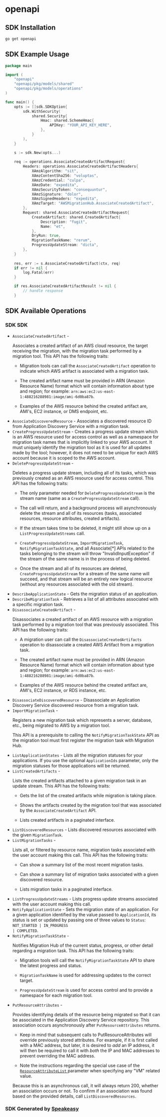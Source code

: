 # openapi

<!-- Start SDK Installation -->
## SDK Installation

```bash
go get openapi
```
<!-- End SDK Installation -->

## SDK Example Usage
<!-- Start SDK Example Usage -->
```go
package main

import (
    "openapi"
    "openapi/pkg/models/shared"
    "openapi/pkg/models/operations"
)

func main() {
    opts := []sdk.SDKOption{
        sdk.WithSecurity(
            shared.Security{
                Hmac: shared.SchemeHmac{
                    APIKey: "YOUR_API_KEY_HERE",
                },
            }
        ),
    }

    s := sdk.New(opts...)
    
    req := operations.AssociateCreatedArtifactRequest{
        Headers: operations.AssociateCreatedArtifactHeaders{
            XAmzAlgorithm: "sit",
            XAmzContentSha256: "voluptas",
            XAmzCredential: "culpa",
            XAmzDate: "expedita",
            XAmzSecurityToken: "consequuntur",
            XAmzSignature: "dolor",
            XAmzSignedHeaders: "expedita",
            XAmzTarget: "AWSMigrationHub.AssociateCreatedArtifact",
        },
        Request: shared.AssociateCreatedArtifactRequest{
            CreatedArtifact: shared.CreatedArtifact{
                Description: "fugit",
                Name: "et",
            },
            DryRun: true,
            MigrationTaskName: "rerum",
            ProgressUpdateStream: "dicta",
        },
    }
    
    res, err := s.AssociateCreatedArtifact(ctx, req)
    if err != nil {
        log.Fatal(err)
    }

    if res.AssociateCreatedArtifactResult != nil {
        // handle response
    }
```
<!-- End SDK Example Usage -->

<!-- Start SDK Available Operations -->
## SDK Available Operations

### SDK SDK

* `AssociateCreatedArtifact` - <p>Associates a created artifact of an AWS cloud resource, the target receiving the migration, with the migration task performed by a migration tool. This API has the following traits:</p> <ul> <li> <p>Migration tools can call the <code>AssociateCreatedArtifact</code> operation to indicate which AWS artifact is associated with a migration task.</p> </li> <li> <p>The created artifact name must be provided in ARN (Amazon Resource Name) format which will contain information about type and region; for example: <code>arn:aws:ec2:us-east-1:488216288981:image/ami-6d0ba87b</code>.</p> </li> <li> <p>Examples of the AWS resource behind the created artifact are, AMI's, EC2 instance, or DMS endpoint, etc.</p> </li> </ul>
* `AssociateDiscoveredResource` - Associates a discovered resource ID from Application Discovery Service with a migration task.
* `CreateProgressUpdateStream` - Creates a progress update stream which is an AWS resource used for access control as well as a namespace for migration task names that is implicitly linked to your AWS account. It must uniquely identify the migration tool as it is used for all updates made by the tool; however, it does not need to be unique for each AWS account because it is scoped to the AWS account.
* `DeleteProgressUpdateStream` - <p>Deletes a progress update stream, including all of its tasks, which was previously created as an AWS resource used for access control. This API has the following traits:</p> <ul> <li> <p>The only parameter needed for <code>DeleteProgressUpdateStream</code> is the stream name (same as a <code>CreateProgressUpdateStream</code> call).</p> </li> <li> <p>The call will return, and a background process will asynchronously delete the stream and all of its resources (tasks, associated resources, resource attributes, created artifacts).</p> </li> <li> <p>If the stream takes time to be deleted, it might still show up on a <code>ListProgressUpdateStreams</code> call.</p> </li> <li> <p> <code>CreateProgressUpdateStream</code>, <code>ImportMigrationTask</code>, <code>NotifyMigrationTaskState</code>, and all Associate[*] APIs related to the tasks belonging to the stream will throw "InvalidInputException" if the stream of the same name is in the process of being deleted.</p> </li> <li> <p>Once the stream and all of its resources are deleted, <code>CreateProgressUpdateStream</code> for a stream of the same name will succeed, and that stream will be an entirely new logical resource (without any resources associated with the old stream).</p> </li> </ul>
* `DescribeApplicationState` - Gets the migration status of an application.
* `DescribeMigrationTask` - Retrieves a list of all attributes associated with a specific migration task.
* `DisassociateCreatedArtifact` - <p>Disassociates a created artifact of an AWS resource with a migration task performed by a migration tool that was previously associated. This API has the following traits:</p> <ul> <li> <p>A migration user can call the <code>DisassociateCreatedArtifacts</code> operation to disassociate a created AWS Artifact from a migration task.</p> </li> <li> <p>The created artifact name must be provided in ARN (Amazon Resource Name) format which will contain information about type and region; for example: <code>arn:aws:ec2:us-east-1:488216288981:image/ami-6d0ba87b</code>.</p> </li> <li> <p>Examples of the AWS resource behind the created artifact are, AMI's, EC2 instance, or RDS instance, etc.</p> </li> </ul>
* `DisassociateDiscoveredResource` - Disassociate an Application Discovery Service discovered resource from a migration task.
* `ImportMigrationTask` - <p>Registers a new migration task which represents a server, database, etc., being migrated to AWS by a migration tool.</p> <p>This API is a prerequisite to calling the <code>NotifyMigrationTaskState</code> API as the migration tool must first register the migration task with Migration Hub.</p>
* `ListApplicationStates` - Lists all the migration statuses for your applications. If you use the optional <code>ApplicationIds</code> parameter, only the migration statuses for those applications will be returned.
* `ListCreatedArtifacts` - <p>Lists the created artifacts attached to a given migration task in an update stream. This API has the following traits:</p> <ul> <li> <p>Gets the list of the created artifacts while migration is taking place.</p> </li> <li> <p>Shows the artifacts created by the migration tool that was associated by the <code>AssociateCreatedArtifact</code> API. </p> </li> <li> <p>Lists created artifacts in a paginated interface. </p> </li> </ul>
* `ListDiscoveredResources` - Lists discovered resources associated with the given <code>MigrationTask</code>.
* `ListMigrationTasks` - <p>Lists all, or filtered by resource name, migration tasks associated with the user account making this call. This API has the following traits:</p> <ul> <li> <p>Can show a summary list of the most recent migration tasks.</p> </li> <li> <p>Can show a summary list of migration tasks associated with a given discovered resource.</p> </li> <li> <p>Lists migration tasks in a paginated interface.</p> </li> </ul>
* `ListProgressUpdateStreams` - Lists progress update streams associated with the user account making this call.
* `NotifyApplicationState` - Sets the migration state of an application. For a given application identified by the value passed to <code>ApplicationId</code>, its status is set or updated by passing one of three values to <code>Status</code>: <code>NOT_STARTED | IN_PROGRESS | COMPLETED</code>.
* `NotifyMigrationTaskState` - <p>Notifies Migration Hub of the current status, progress, or other detail regarding a migration task. This API has the following traits:</p> <ul> <li> <p>Migration tools will call the <code>NotifyMigrationTaskState</code> API to share the latest progress and status.</p> </li> <li> <p> <code>MigrationTaskName</code> is used for addressing updates to the correct target.</p> </li> <li> <p> <code>ProgressUpdateStream</code> is used for access control and to provide a namespace for each migration tool.</p> </li> </ul>
* `PutResourceAttributes` - <p>Provides identifying details of the resource being migrated so that it can be associated in the Application Discovery Service repository. This association occurs asynchronously after <code>PutResourceAttributes</code> returns.</p> <important> <ul> <li> <p>Keep in mind that subsequent calls to PutResourceAttributes will override previously stored attributes. For example, if it is first called with a MAC address, but later, it is desired to <i>add</i> an IP address, it will then be required to call it with <i>both</i> the IP and MAC addresses to prevent overriding the MAC address.</p> </li> <li> <p>Note the instructions regarding the special use case of the <a href="https://docs.aws.amazon.com/migrationhub/latest/ug/API_PutResourceAttributes.html#migrationhub-PutResourceAttributes-request-ResourceAttributeList"> <code>ResourceAttributeList</code> </a> parameter when specifying any "VM" related value.</p> </li> </ul> </important> <note> <p>Because this is an asynchronous call, it will always return 200, whether an association occurs or not. To confirm if an association was found based on the provided details, call <code>ListDiscoveredResources</code>.</p> </note>

<!-- End SDK Available Operations -->

### SDK Generated by [Speakeasy](https://docs.speakeasyapi.dev/docs/using-speakeasy/client-sdks)
